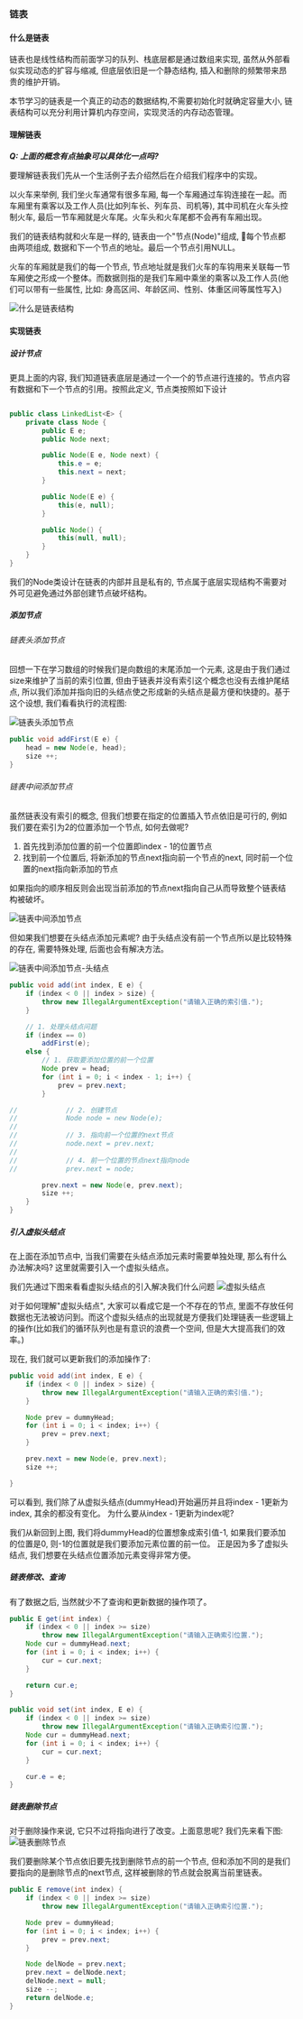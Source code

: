 ### 链表

#### 什么是链表
链表也是线性结构而前面学习的队列、栈底层都是通过数组来实现, 虽然从外部看似实现动态的扩容与缩减, 但底层依旧是一个静态结构, 插入和删除的频繁带来昂贵的维护开销。

本节学习的链表是一个真正的动态的数据结构,不需要初始化时就确定容量大小, 链表结构可以充分利用计算机内存空间，实现灵活的内存动态管理。


#### 理解链表

***Q: 上面的概念有点抽象可以具体化一点吗?***

要理解链表我们先从一个生活例子去介绍然后在介绍我们程序中的实现。

以火车来举例, 我们坐火车通常有很多车厢, 每一个车厢通过车钩连接在一起。而车厢里有乘客以及工作人员(比如列车长、列车员、司机等), 其中司机在火车头控制火车, 最后一节车厢就是火车尾。火车头和火车尾都不会再有车厢出现。

我们的链表结构就和火车是一样的, 链表由一个"节点(Node)"组成, 每个节点都由两项组成, 数据和下一个节点的地址。最后一个节点引用NULL。

火车的车厢就是我们的每一个节点, 节点地址就是我们火车的车钩用来关联每一节车厢使之形成一个整体。而数据则指的是我们车厢中乘坐的乘客以及工作人员(他们可以带有一些属性, 比如: 身高区间、年龄区间、性别、体重区间等属性写入)

![什么是链表结构](https://github.com/basebase/document/blob/master/DataStructure/%E9%93%BE%E8%A1%A8/%E5%9B%BE%E7%89%87/%E4%BB%80%E4%B9%88%E6%98%AF%E9%93%BE%E8%A1%A8%E7%BB%93%E6%9E%84.png?raw=true)

#### 实现链表

##### 设计节点
更具上面的内容, 我们知道链表底层是通过一个一个的节点进行连接的。节点内容有数据和下一个节点的引用。按照此定义, 节点类按照如下设计

```java

public class LinkedList<E> {
    private class Node {
        public E e;
        public Node next;

        public Node(E e, Node next) {
            this.e = e;
            this.next = next;
        }

        public Node(E e) {
            this(e, null);
        }

        public Node() {
            this(null, null);
        }
    }
}
```

我们的Node类设计在链表的内部并且是私有的, 节点属于底层实现结构不需要对外可见避免通过外部创建节点破坏结构。

##### 添加节点

###### 链表头添加节点
回想一下在学习数组的时候我们是向数组的末尾添加一个元素, 这是由于我们通过size来维护了当前的索引位置, 但由于链表并没有索引这个概念也没有去维护尾结点, 所以我们添加并指向旧的头结点使之形成新的头结点是最方便和快捷的。基于这个设想, 我们看看执行的流程图:

![链表头添加节点](https://github.com/basebase/document/blob/master/DataStructure/%E9%93%BE%E8%A1%A8/%E5%9B%BE%E7%89%87/%E9%93%BE%E8%A1%A8%E6%B7%BB%E5%8A%A0%E8%8A%82%E7%82%B9-1.png?raw=true)

```java
public void addFirst(E e) {
    head = new Node(e, head);
    size ++;
}
```

###### 链表中间添加节点
虽然链表没有索引的概念, 但我们想要在指定的位置插入节点依旧是可行的, 例如我们要在索引为2的位置添加一个节点, 如何去做呢?

1. 首先找到添加位置的前一个位置即index - 1的位置节点
2. 找到前一个位置后, 将新添加的节点next指向前一个节点的next, 同时前一个位置的next指向新添加的节点

如果指向的顺序相反则会出现当前添加的节点next指向自己从而导致整个链表结构被破坏。

![链表中间添加节点](https://github.com/basebase/document/blob/master/DataStructure/%E9%93%BE%E8%A1%A8/%E5%9B%BE%E7%89%87/%E9%93%BE%E8%A1%A8%E6%B7%BB%E5%8A%A0%E8%8A%82%E7%82%B9-2.png?raw=true)

但如果我们想要在头结点添加元素呢? 由于头结点没有前一个节点所以是比较特殊的存在, 需要特殊处理, 后面也会有解决方法。

![链表中间添加节点-头结点](https://github.com/basebase/document/blob/master/DataStructure/%E9%93%BE%E8%A1%A8/%E5%9B%BE%E7%89%87/%E9%93%BE%E8%A1%A8%E6%B7%BB%E5%8A%A0%E8%8A%82%E7%82%B9-3.png?raw=true)

```java
public void add(int index, E e) {
    if (index < 0 || index > size) {
        throw new IllegalArgumentException("请输入正确的索引值.");
    }

    // 1. 处理头结点问题
    if (index == 0)
        addFirst(e);
    else {
        // 1. 获取要添加位置的前一个位置
        Node prev = head;
        for (int i = 0; i < index - 1; i++) {
            prev = prev.next;
        }

//            // 2. 创建节点
//            Node node = new Node(e);
//
//            // 3. 指向前一个位置的next节点
//            node.next = prev.next;
//
//            // 4. 前一个位置的节点next指向node
//            prev.next = node;

        prev.next = new Node(e, prev.next);
        size ++;
    }
}
```

##### 引入虚拟头结点
在上面在添加节点中, 当我们需要在头结点添加元素时需要单独处理, 那么有什么办法解决吗? 这里就需要引入一个虚拟头结点。

我们先通过下图来看看虚拟头结点的引入解决我们什么问题
![虚拟头结点](https://github.com/basebase/document/blob/master/DataStructure/%E9%93%BE%E8%A1%A8/%E5%9B%BE%E7%89%87/%E8%99%9A%E6%8B%9F%E5%A4%B4%E7%BB%93%E7%82%B9.png?raw=true)

对于如何理解"虚拟头结点", 大家可以看成它是一个不存在的节点, 里面不存放任何数据也无法被访问到。而这个虚拟头结点的出现就是方便我们处理链表一些逻辑上的操作(比如我们的循环队列也是有意识的浪费一个空间, 但是大大提高我们的效率。)

现在, 我们就可以更新我们的添加操作了:

```java
public void add(int index, E e) {
    if (index < 0 || index > size) {
        throw new IllegalArgumentException("请输入正确的索引值.");
    }

    Node prev = dummyHead;
    for (int i = 0; i < index; i++) {
        prev = prev.next;
    }

    prev.next = new Node(e, prev.next);
    size ++;

}
```

可以看到, 我们除了从虚拟头结点(dummyHead)开始遍历并且将index - 1更新为index, 其余的都没有变化。
为什么要从index - 1更新为index呢?


我们从新回到上图, 我们将dummyHead的位置想象成索引值-1, 如果我们要添加的位置是0, 则-1的位置就是我们要添加元素位置的前一位。
正是因为多了虚拟头结点, 我们想要在头结点位置添加元素变得非常方便。

##### 链表修改、查询
有了数据之后, 当然就少不了查询和更新数据的操作项了。

```java
public E get(int index) {
    if (index < 0 || index >= size)
        throw new IllegalArgumentException("请输入正确索引位置.");
    Node cur = dummyHead.next;
    for (int i = 0; i < index; i++) {
        cur = cur.next;
    }

    return cur.e;
}

public void set(int index, E e) {
    if (index < 0 || index >= size)
        throw new IllegalArgumentException("请输入正确索引位置.");
    Node cur = dummyHead.next;
    for (int i = 0; i < index; i++) {
        cur = cur.next;
    }

    cur.e = e;
}
```


##### 链表删除节点
对于删除操作来说, 它只不过将指向进行了改变。上面意思呢? 我们先来看下图:
![链表删除节点](https://github.com/basebase/document/blob/master/DataStructure/%E9%93%BE%E8%A1%A8/%E5%9B%BE%E7%89%87/%E9%93%BE%E8%A1%A8%E5%88%A0%E9%99%A4%E8%8A%82%E7%82%B9.png?raw=true)

我们要删除某个节点依旧要先找到删除节点的前一个节点, 但和添加不同的是我们要指向的是删除节点的next节点, 这样被删除的节点就会脱离当前里链表。

```java
public E remove(int index) {
    if (index < 0 || index >= size)
        throw new IllegalArgumentException("请输入正确索引位置.");

    Node prev = dummyHead;
    for (int i = 0; i < index; i++) {
        prev = prev.next;
    }

    Node delNode = prev.next;
    prev.next = delNode.next;
    delNode.next = null;
    size --;
    return delNode.e;
}
```